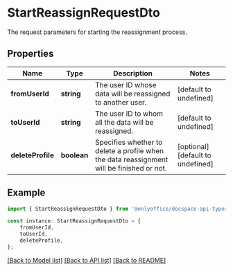 # StartReassignRequestDto

The request parameters for starting the reassignment process.

## Properties

Name | Type | Description | Notes
------------ | ------------- | ------------- | -------------
**fromUserId** | **string** | The user ID whose data will be reassigned to another user. | [default to undefined]
**toUserId** | **string** | The user ID to whom all the data will be reassigned. | [default to undefined]
**deleteProfile** | **boolean** | Specifies whether to delete a profile when the data reassignment will be finished or not. | [optional] [default to undefined]

## Example

```typescript
import { StartReassignRequestDto } from '@onlyoffice/docspace-api-typescript';

const instance: StartReassignRequestDto = {
    fromUserId,
    toUserId,
    deleteProfile,
};
```

[[Back to Model list]](../README.md#documentation-for-models) [[Back to API list]](../README.md#documentation-for-api-endpoints) [[Back to README]](../README.md)

